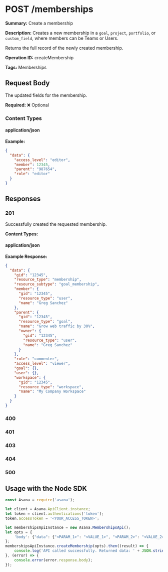 # POST /memberships

**Summary:** Create a membership

**Description:** Creates a new membership in a `goal`, `project`, `portfolio`, or `custom_field`, where members can be Teams or Users.

Returns the full record of the newly created membership.

**Operation ID:** createMembership

**Tags:** Memberships

## Request Body

The updated fields for the membership.

**Required:** ❌ Optional

### Content Types

#### application/json

**Example:**

```json
{
  "data": {
    "access_level": "editor",
    "member": 12345,
    "parent": "987654",
    "role": "editor"
  }
}
```

## Responses

### 201

Successfully created the requested membership.

**Content Types:**

#### application/json

**Example Response:**

```json
{
  "data": {
    "gid": "12345",
    "resource_type": "membership",
    "resource_subtype": "goal_membership",
    "member": {
      "gid": "12345",
      "resource_type": "user",
      "name": "Greg Sanchez"
    },
    "parent": {
      "gid": "12345",
      "resource_type": "goal",
      "name": "Grow web traffic by 30%",
      "owner": {
        "gid": "12345",
        "resource_type": "user",
        "name": "Greg Sanchez"
      }
    },
    "role": "commenter",
    "access_level": "viewer",
    "goal": {},
    "user": {},
    "workspace": {
      "gid": "12345",
      "resource_type": "workspace",
      "name": "My Company Workspace"
    }
  }
}
```

### 400
<reference>

### 401
<reference>

### 403
<reference>

### 404
<reference>

### 500
<reference>

## Usage with the Node SDK

```javascript
const Asana = require('asana');

let client = Asana.ApiClient.instance;
let token = client.authentications['token'];
token.accessToken = '<YOUR_ACCESS_TOKEN>';

let membershipsApiInstance = new Asana.MembershipsApi();
let opts = { 
    'body': {"data": {"<PARAM_1>": "<VALUE_1>", "<PARAM_2>": "<VALUE_2>",}}
};
membershipsApiInstance.createMembership(opts).then((result) => {
    console.log('API called successfully. Returned data: ' + JSON.stringify(result.data, null, 2));
}, (error) => {
    console.error(error.response.body);
});

```